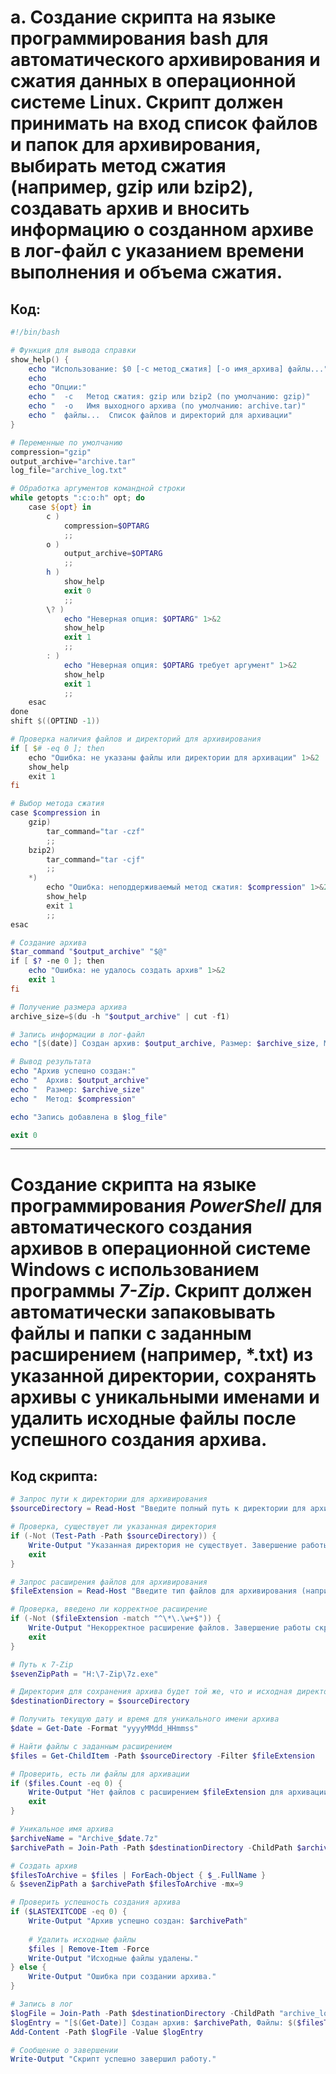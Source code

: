 # a.	Создание скрипта на языке программирования bash для автоматического архивирования и сжатия данных в операционной системе Linux. Скрипт должен принимать на вход список файлов и папок для архивирования, выбирать метод сжатия (например, gzip или bzip2), создавать архив и вносить информацию о созданном архиве в лог-файл с указанием времени выполнения и объема сжатия. 

## Код:
```powershell
#!/bin/bash

# Функция для вывода справки
show_help() {
    echo "Использование: $0 [-c метод_сжатия] [-o имя_архива] файлы..."
    echo
    echo "Опции:"
    echo "  -c   Метод сжатия: gzip или bzip2 (по умолчанию: gzip)"
    echo "  -o   Имя выходного архива (по умолчанию: archive.tar)"
    echo "  файлы...  Список файлов и директорий для архивации"
}

# Переменные по умолчанию
compression="gzip"
output_archive="archive.tar"
log_file="archive_log.txt"

# Обработка аргументов командной строки
while getopts ":c:o:h" opt; do
    case ${opt} in
        c )
            compression=$OPTARG
            ;;
        o )
            output_archive=$OPTARG
            ;;
        h )
            show_help
            exit 0
            ;;
        \? )
            echo "Неверная опция: $OPTARG" 1>&2
            show_help
            exit 1
            ;;
        : )
            echo "Неверная опция: $OPTARG требует аргумент" 1>&2
            show_help
            exit 1
            ;;
    esac
done
shift $((OPTIND -1))

# Проверка наличия файлов и директорий для архивирования
if [ $# -eq 0 ]; then
    echo "Ошибка: не указаны файлы или директории для архивации" 1>&2
    show_help
    exit 1
fi

# Выбор метода сжатия
case $compression in
    gzip)
        tar_command="tar -czf"
        ;;
    bzip2)
        tar_command="tar -cjf"
        ;;
    *)
        echo "Ошибка: неподдерживаемый метод сжатия: $compression" 1>&2
        show_help
        exit 1
        ;;
esac

# Создание архива
$tar_command "$output_archive" "$@"
if [ $? -ne 0 ]; then
    echo "Ошибка: не удалось создать архив" 1>&2
    exit 1
fi

# Получение размера архива
archive_size=$(du -h "$output_archive" | cut -f1)

# Запись информации в лог-файл
echo "[$(date)] Создан архив: $output_archive, Размер: $archive_size, Метод: $compression" >> "$log_file"

# Вывод результата
echo "Архив успешно создан:"
echo "  Архив: $output_archive"
echo "  Размер: $archive_size"
echo "  Метод: $compression"

echo "Запись добавлена в $log_file"

exit 0
```
_____

# Создание скрипта на языке программирования *PowerShell* для автоматического создания архивов в операционной системе Windows с использованием программы *7-Zip*. Скрипт должен автоматически запаковывать файлы и папки с заданным расширением (например, *.txt) из указанной директории, сохранять архивы с уникальными именами и удалить исходные файлы после успешного создания архива.

## Код скрипта:
```powershell
# Запрос пути к директории для архивирования
$sourceDirectory = Read-Host "Введите полный путь к директории для архивирования (например, C:\Path\To\Your\Directory)"

# Проверка, существует ли указанная директория
if (-Not (Test-Path -Path $sourceDirectory)) {
    Write-Output "Указанная директория не существует. Завершение работы скрипта."
    exit
}

# Запрос расширения файлов для архивирования
$fileExtension = Read-Host "Введите тип файлов для архивирования (например, *.txt)"

# Проверка, введено ли корректное расширение
if (-Not ($fileExtension -match "^\*\.\w+$")) {
    Write-Output "Некорректное расширение файлов. Завершение работы скрипта."
    exit
}

# Путь к 7-Zip
$sevenZipPath = "H:\7-Zip\7z.exe"

# Директория для сохранения архива будет той же, что и исходная директория
$destinationDirectory = $sourceDirectory

# Получить текущую дату и время для уникального имени архива
$date = Get-Date -Format "yyyyMMdd_HHmmss"

# Найти файлы с заданным расширением
$files = Get-ChildItem -Path $sourceDirectory -Filter $fileExtension

# Проверить, есть ли файлы для архивации
if ($files.Count -eq 0) {
    Write-Output "Нет файлов с расширением $fileExtension для архивации."
    exit
}

# Уникальное имя архива
$archiveName = "Archive_$date.7z"
$archivePath = Join-Path -Path $destinationDirectory -ChildPath $archiveName

# Создать архив
$filesToArchive = $files | ForEach-Object { $_.FullName }
& $sevenZipPath a $archivePath $filesToArchive -mx=9

# Проверить успешность создания архива
if ($LASTEXITCODE -eq 0) {
    Write-Output "Архив успешно создан: $archivePath"
    
    # Удалить исходные файлы
    $files | Remove-Item -Force
    Write-Output "Исходные файлы удалены."
} else {
    Write-Output "Ошибка при создании архива."
}

# Запись в лог
$logFile = Join-Path -Path $destinationDirectory -ChildPath "archive_log.txt"
$logEntry = "[$(Get-Date)] Создан архив: $archivePath, Файлы: $($filesToArchive -join ', ')"
Add-Content -Path $logFile -Value $logEntry

# Сообщение о завершении
Write-Output "Скрипт успешно завершил работу."
```

